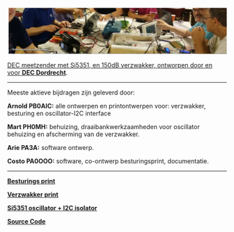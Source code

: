 <p><a href="https://www.pi4dec.nl/zelfbouw-meetzender/"><img src="https://github.com/PI4DEC/Meetzender/blob/master/documentation/crew.jpg"></a></p> 

<a href="https://www.pi4dec.nl/zelfbouw-meetzender/">DEC meetzender met Si5351, en 150dB verzwakker, ontworpen door en voor <b>DEC Dordrecht</b></a>.
<hr>
<p>Meeste aktieve bijdragen zijn geleverd door:</p>
<p></p>

<b>Arnold PB0AIC:</b>  alle ontwerpen en printontwerpen voor: verzwakker, besturing en oscillator-I2C interface

<b>Mart PH0MH:</b> behuizing, draaibankwerkzaamheden voor oscillator behuizing en afscherming van de verzwakker.

<b>Arie PA3A:</b> software ontwerp.

<b>Costo PA0OOO:</b> software, co-ontwerp besturingsprint, documentatie.
<hr>

<p><a href="https://github.com/PI4DEC/Meetzender/blob/master/documentation/besturings_print.md"><b>Besturings print</b></a></p>
<p><a href="https://github.com/PI4DEC/Meetzender/blob/master/documentation/verzwakker_print.md"><b>Verzwakker print</b></a></p>
<p><a href="https://github.com/PI4DEC/Meetzender/blob/master/documentation/Si5351%2Binterface.md"><b>Si5351 oscillator + I2C isolator</b></a></p>
<p><a href="https://github.com/PI4DEC/Meetzender/blob/master/SourceCode/source_code.md"><b>Source Code</b></a></p>
